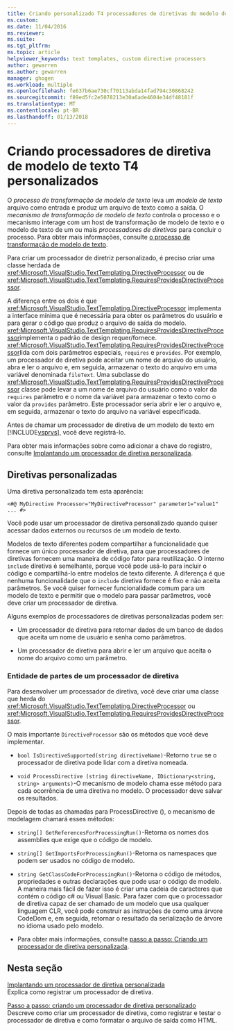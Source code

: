 ```yaml
---
title: Criando personalizado T4 processadores de diretivas do modelo de texto | Microsoft Docs
ms.custom: 
ms.date: 11/04/2016
ms.reviewer: 
ms.suite: 
ms.tgt_pltfrm: 
ms.topic: article
helpviewer_keywords: text templates, custom directive processors
author: gewarren
ms.author: gewarren
manager: ghogen
ms.workload: multiple
ms.openlocfilehash: fe637b6ae730cf70113abda14fad794c30868242
ms.sourcegitcommit: f89ed5fc2e5078213e30a6ade4604e34df48181f
ms.translationtype: MT
ms.contentlocale: pt-BR
ms.lasthandoff: 01/13/2018
---
```

# <a name="creating-custom-t4-text-template-directive-processors"></a>Criando processadores de diretiva de modelo de texto T4 personalizados
O *processo de transformação de modelo de texto* leva um *modelo de texto* arquivo como entrada e produz um arquivo de texto como a saída. O *mecanismo de transformação de modelo de texto* controla o processo e o mecanismo interage com um host de transformação de modelo de texto e o modelo de texto de um ou mais *processadores de diretivas* para concluir o processo. Para obter mais informações, consulte [o processo de transformação de modelo de texto](../modeling/the-text-template-transformation-process.md).  
  
 Para criar um processador de diretriz personalizado, é preciso criar uma classe herdada de <xref:Microsoft.VisualStudio.TextTemplating.DirectiveProcessor> ou de <xref:Microsoft.VisualStudio.TextTemplating.RequiresProvidesDirectiveProcessor>.  
  
 A diferença entre os dois é que <xref:Microsoft.VisualStudio.TextTemplating.DirectiveProcessor> implementa a interface mínima que é necessária para obter os parâmetros do usuário e para gerar o código que produz o arquivo de saída do modelo. <xref:Microsoft.VisualStudio.TextTemplating.RequiresProvidesDirectiveProcessor>implementa o padrão de design requer/fornece. <xref:Microsoft.VisualStudio.TextTemplating.RequiresProvidesDirectiveProcessor>lida com dois parâmetros especiais, `requires` e `provides`.  Por exemplo, um processador de diretiva pode aceitar um nome de arquivo do usuário, abra e ler o arquivo e, em seguida, armazenar o texto do arquivo em uma variável denominada `fileText`. Uma subclasse do <xref:Microsoft.VisualStudio.TextTemplating.RequiresProvidesDirectiveProcessor> classe pode levar a um nome de arquivo do usuário como o valor da `requires` parâmetro e o nome da variável para armazenar o texto como o valor da `provides` parâmetro. Este processador seria abrir e ler o arquivo e, em seguida, armazenar o texto do arquivo na variável especificada.  
  
 Antes de chamar um processador de diretiva de um modelo de texto em [!INCLUDE[vsprvs](../code-quality/includes/vsprvs_md.md)], você deve registrá-lo.  
  
 Para obter mais informações sobre como adicionar a chave do registro, consulte [Implantando um processador de diretiva personalizada](../modeling/deploying-a-custom-directive-processor.md).  
  
## <a name="custom-directives"></a>Diretivas personalizadas  
 Uma diretiva personalizada tem esta aparência:  
  
 `<#@ MyDirective Processor="MyDirectiveProcessor" parameter1="value1" ... #>`  
  
 Você pode usar um processador de diretiva personalizado quando quiser acessar dados externos ou recursos de um modelo de texto.  
  
 Modelos de texto diferentes podem compartilhar a funcionalidade que fornece um único processador de diretiva, para que processadores de diretivas fornecem uma maneira de código fator para reutilização. O interno `include` diretiva é semelhante, porque você pode usá-lo para incluir o código e compartilhá-lo entre modelos de texto diferente. A diferença é que nenhuma funcionalidade que o `include` diretiva fornece é fixo e não aceita parâmetros. Se você quiser fornecer funcionalidade comum para um modelo de texto e permitir que o modelo para passar parâmetros, você deve criar um processador de diretiva.  
  
 Alguns exemplos de processadores de diretivas personalizadas podem ser:  
  
-   Um processador de diretiva para retornar dados de um banco de dados que aceita um nome de usuário e senha como parâmetros.  
  
-   Um processador de diretiva para abrir e ler um arquivo que aceita o nome do arquivo como um parâmetro.  
  
### <a name="principal-parts-of-a-custom-directive-processor"></a>Entidade de partes de um processador de diretiva  
 Para desenvolver um processador de diretiva, você deve criar uma classe que herda do <xref:Microsoft.VisualStudio.TextTemplating.DirectiveProcessor> ou <xref:Microsoft.VisualStudio.TextTemplating.RequiresProvidesDirectiveProcessor>.  
  
 O mais importante `DirectiveProcessor` são os métodos que você deve implementar.  
  
-   `bool IsDirectiveSupported(string directiveName)`-Retorno `true` se o processador de diretiva pode lidar com a diretiva nomeada.  
  
-   `void ProcessDirective (string directiveName, IDictionary<string, string> arguments)`-O mecanismo de modelo chama esse método para cada ocorrência de uma diretiva no modelo. O processador deve salvar os resultados.  
  
 Depois de todas as chamadas para ProcessDirective (), o mecanismo de modelagem chamará esses métodos:  
  
-   `string[] GetReferencesForProcessingRun()`-Retorna os nomes dos assemblies que exige que o código de modelo.  
  
-   `string[] GetImportsForProcessingRun()`-Retorna os namespaces que podem ser usados no código de modelo.  
  
-   `string GetClassCodeForProcessingRun()`-Retorna o código de métodos, propriedades e outras declarações que pode usar o código de modelo. A maneira mais fácil de fazer isso é criar uma cadeia de caracteres que contém o código c# ou Visual Basic. Para fazer com que o processador de diretiva capaz de ser chamado de um modelo que usa qualquer linguagem CLR, você pode construir as instruções de como uma árvore CodeDom e, em seguida, retornar o resultado da serialização de árvore no idioma usado pelo modelo.  
  
-   Para obter mais informações, consulte [passo a passo: Criando um processador de diretiva personalizada](../modeling/walkthrough-creating-a-custom-directive-processor.md).  
  
## <a name="in-this-section"></a>Nesta seção  
 [Implantando um processador de diretiva personalizada](../modeling/deploying-a-custom-directive-processor.md)  
 Explica como registrar um processador de diretiva.  
  
 [Passo a passo: criando um processador de diretiva personalizado](../modeling/walkthrough-creating-a-custom-directive-processor.md)  
 Descreve como criar um processador de diretiva, como registrar e testar o processador de diretiva e como formatar o arquivo de saída como HTML.